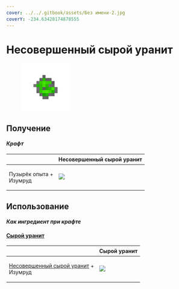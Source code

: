 ```yaml
---
cover: ../../.gitbook/assets/Без имени-2.jpg
coverY: -234.63428174878555
---
```


# Несовершенный сырой уранит

<figure><img src="../../.gitbook/assets/uraninite_raw_poor_128.png" alt=""><figcaption></figcaption></figure>

## Получение

#### _Крафт_

| ㅤ                                 | Несовершенный сырой уранит                          |
| --------------------------------- | --------------------------------------------------- |
| <p>Пузырёк опыта +<br>Изумруд</p> | ![](../../.gitbook/assets/uraninite\_raw\_poor.png) |

## Использование

#### _Как ингредиент при крафте_

#### [Сырой уранит](uraninite\_raw.md)

| ㅤ                                                                                  | Сырой уранит                                  |
| ---------------------------------------------------------------------------------- | --------------------------------------------- |
| <p><a href="uraninite_raw_poor.md">Несовершенный сырой уранит</a> +<br>Изумруд</p> | ![](../../.gitbook/assets/uraninite\_raw.png) |
